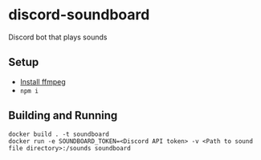 # discord-soundboard
Discord bot that plays sounds

## Setup
- [Install ffmpeg](https://github.com/discordjs/discord.js/blob/master/docs/general/faq.md#how-do-i-install-ffmpeg)
- `npm i`

## Building and Running
```
docker build . -t soundboard
docker run -e SOUNDBOARD_TOKEN=<Discord API token> -v <Path to sound file directory>:/sounds soundboard
```
